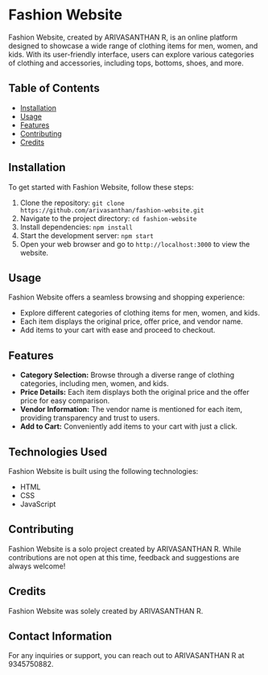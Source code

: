 # Fashion Website

Fashion Website, created by ARIVASANTHAN R, is an online platform designed to showcase a wide range of clothing items for men, women, and kids. With its user-friendly interface, users can explore various categories of clothing and accessories, including tops, bottoms, shoes, and more.

## Table of Contents

- [Installation](#installation)
- [Usage](#usage)
- [Features](#features)
- [Contributing](#contributing)
- [Credits](#credits)

## Installation

To get started with Fashion Website, follow these steps:

1. Clone the repository: `git clone https://github.com/arivasanthan/fashion-website.git`
2. Navigate to the project directory: `cd fashion-website`
3. Install dependencies: `npm install`
4. Start the development server: `npm start`
5. Open your web browser and go to `http://localhost:3000` to view the website.

## Usage

Fashion Website offers a seamless browsing and shopping experience:

- Explore different categories of clothing items for men, women, and kids.
- Each item displays the original price, offer price, and vendor name.
- Add items to your cart with ease and proceed to checkout.

## Features

- **Category Selection:** Browse through a diverse range of clothing categories, including men, women, and kids.
- **Price Details:** Each item displays both the original price and the offer price for easy comparison.
- **Vendor Information:** The vendor name is mentioned for each item, providing transparency and trust to users.
- **Add to Cart:** Conveniently add items to your cart with just a click.

## Technologies Used

Fashion Website is built using the following technologies:

- HTML
- CSS
- JavaScript

## Contributing

Fashion Website is a solo project created by ARIVASANTHAN R. While contributions are not open at this time, feedback and suggestions are always welcome!

## Credits

Fashion Website was solely created by ARIVASANTHAN R.

## Contact Information

For any inquiries or support, you can reach out to ARIVASANTHAN R at 9345750882.
